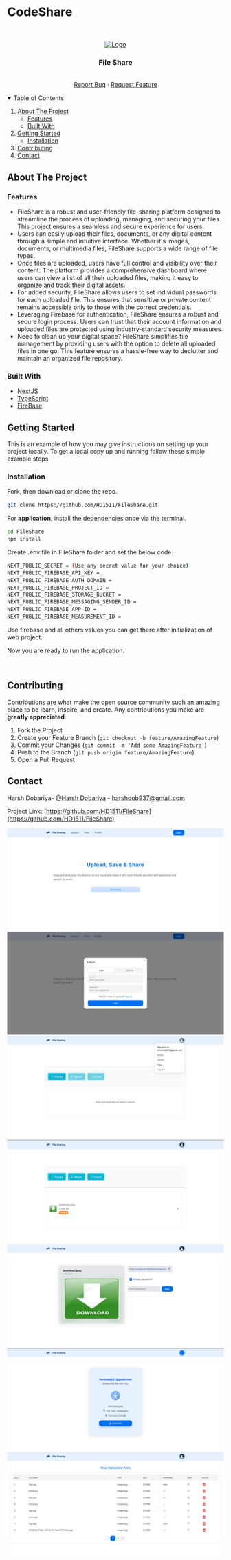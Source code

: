 # CodeShare

<!-- PROJECT LOGO -->
<br />
<p align="center">
  <a href="https://github.com/othneildrew/Best-README-Template">
    <img src="https://www.pngitem.com/pimgs/m/148-1485060_file-sharing-hd-png-download.png" alt="Logo" width="180" height="80">
  </a>

  <h3 align="center">File Share</h3>

  <p align="center">
    <br />
    <a href="https://github.com/harshil-270/FileShare/issues">Report Bug</a>
    ·
    <a href="https://github.com/harshil-270/FileShare/issues">Request Feature</a>
  </p>
</p>



<!-- TABLE OF CONTENTS -->
<details open="open">
  <summary>Table of Contents</summary>
  <ol>
    <li>
      <a href="#about-the-project">About The Project</a>
      <ul>
        <li><a href="#features">Features</a></li>
        <li><a href="#built-with">Built With</a></li>
      </ul>
    </li>
    <li>
      <a href="#getting-started">Getting Started</a>
      <ul>
        <li><a href="#installation">Installation</a></li>
      </ul>
    </li>
    <li><a href="#contributing">Contributing</a></li>
    <li><a href="#contact">Contact</a></li>
  </ol>
</details>



<!-- ABOUT THE PROJECT -->
## About The Project

### Features

- FileShare is a robust and user-friendly file-sharing platform designed to streamline the process of uploading, managing, and securing your files. This project ensures a seamless and secure experience for users. <br />
- Users can easily upload their files, documents, or any digital content through a simple and intuitive interface. Whether it's images, documents, or multimedia files, FileShare supports a wide range of file types.<br/>
- Once files are uploaded, users have full control and visibility over their content. The platform provides a comprehensive dashboard where users can view a list of all their uploaded files, making it easy to organize and track their digital assets.<br/>
- For added security, FileShare allows users to set individual passwords for each uploaded file. This ensures that sensitive or private content remains accessible only to those with the correct credentials.<br/>
- Leveraging Firebase for authentication, FileShare ensures a robust and secure login process. Users can trust that their account information and uploaded files are protected using industry-standard security measures.<br />
- Need to clean up your digital space? FileShare simplifies file management by providing users with the option to delete all uploaded files in one go. This feature ensures a hassle-free way to declutter and maintain an organized file repository. <br />

### Built With

* [NextJS](https://nextjs.org/)
* [TypeScript](https://www.typescriptlang.org/)
* [FireBase](https://firebase.google.com/docs/)

<!-- GETTING STARTED -->
## Getting Started

This is an example of how you may give instructions on setting up your project locally.
To get a local copy up and running follow these simple example steps.

### Installation


Fork, then download or clone the repo.
```bash
git clone https://github.com/HD1511/FileShare.git
```

For **application**, install the dependencies once via the terminal.
```bash
cd FileShare
npm install
```

Create .env file in FileShare folder and set the below code.
```bash
NEXT_PUBLIC_SECRET = (Use any secret value for your choice)
NEXT_PUBLIC_FIREBASE_API_KEY =
NEXT_PUBLIC_FIREBASE_AUTH_DOMAIN =
NEXT_PUBLIC_FIREBASE_PROJECT_ID =
NEXT_PUBLIC_FIREBASE_STORAGE_BUCKET =
NEXT_PUBLIC_FIREBASE_MESSAGING_SENDER_ID =
NEXT_PUBLIC_FIREBASE_APP_ID =
NEXT_PUBLIC_FIREBASE_MEASUREMENT_ID =
```

Use firebase and all others values you can get there after initialization of web project.

Now you are ready to run the application.

<br />

<!-- CONTRIBUTING -->
## Contributing

Contributions are what make the open source community such an amazing place to be learn, inspire, and create. Any contributions you make are **greatly appreciated**.

1. Fork the Project
2. Create your Feature Branch (`git checkout -b feature/AmazingFeature`)
3. Commit your Changes (`git commit -m 'Add some AmazingFeature'`)
4. Push to the Branch (`git push origin feature/AmazingFeature`)
5. Open a Pull Request


<!-- CONTACT -->
## Contact

Harsh Dobariya- [@Harsh Dobariya](https://www.linkedin.com/in/harsh-dobariya-718908226/) - harshdob937@gmail.com

Project Link: [https://github.com/HD1511/FileShare](https://github.com/HD1511/FileShare)


<!-- MARKDOWN LINKS & IMAGES -->
<!-- https://www.markdownguide.org/basic-syntax/#reference-style-links -->
![](images/dashboard.png)
![](images/login-signup.png)
![](images/upload-file.png)
![](images/show-upload-file.png)
![](images/show-file.png)
![](images/shared-file.png)
![](images/all-upload-files.png)